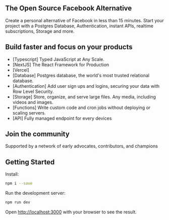 ## The Open Source Facebook Alternative

Create a personal alternative of Facebook in less than 15 minutes. Start your project with a Postgres Database, Authentication, instant APIs, realtime subscriptions, Storage and more.

## Build faster and focus on your products

- [Typescript] Typed JavaScript at Any Scale.
- [NextJS] The React Framework for Production
- [Vercel] 
- [Database] Postgres database, the world's most trusted relational database.
- [Authentication] Add user sign ups and logins, securing your data with Row Level Security.
- [Storage] Store, organize, and serve large files. Any media, including videos and images.
- [Functions] Write custom code and cron jobs without deploying or scaling servers.
- [API] Fully managed endpoint for every devices

## Join the community

Supported by a network of early advocates, contributors, and champions

## Getting Started

Install:

```bash
npm i --save
```

Run the development server:

```bash
npm run dev
```

Open [http://localhost:3000](http://localhost:3000) with your browser to see the result.
